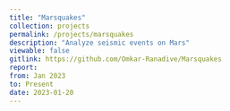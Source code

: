 ```yaml
---
title: "Marsquakes"
collection: projects 
permalink: /projects/marsquakes
description: "Analyze seismic events on Mars"
viewable: false
gitlink: https://github.com/Omkar-Ranadive/Marsquakes
report: 
from: Jan 2023
to: Present
date: 2023-01-20
---
```

